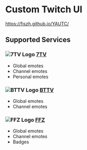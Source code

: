 # Custom Twitch UI

https://fiszh.github.io/YAUTC/

## Supported Services

### ![7TV Logo](https://7tv.app/favicon.ico) [7TV](https://7tv.app/)

- Global emotes
- Channel emotes
- Personal emotes

### ![BTTV Logo](https://betterttv.com/favicon.png) [BTTV](https://betterttv.com/)

- Global emotes
- Channel emotes

### ![FFZ Logo](https://www.frankerfacez.com/static/images/favicon-32.png) [FFZ](https://www.frankerfacez.com/)

- Global emotes
- Channel emotes
- Badges
